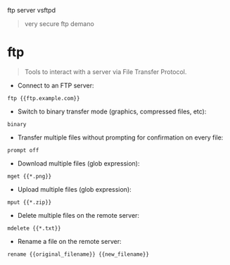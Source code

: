 ftp server
vsftpd
> very secure ftp demano

# ftp

> Tools to interact with a server via File Transfer Protocol.

- Connect to an FTP server:

`ftp {{ftp.example.com}}`

- Switch to binary transfer mode (graphics, compressed files, etc):

`binary`

- Transfer multiple files without prompting for confirmation on every file:

`prompt off`

- Download multiple files (glob expression):

`mget {{*.png}}`

- Upload multiple files (glob expression):

`mput {{*.zip}}`

- Delete multiple files on the remote server:

`mdelete {{*.txt}}`

- Rename a file on the remote server:

`rename {{original_filename}} {{new_filename}}`
